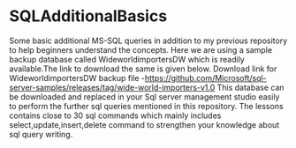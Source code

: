 # SQLAdditionalBasics
Some basic additional MS-SQL queries in addition to my previous repository to help beginners understand the concepts.
Here  we are using a sample backup database called WideworldimportersDW which is readily available.The link to download the same is given below.
Download link for WideworldimportersDW backup file -https://github.com/Microsoft/sql-server-samples/releases/tag/wide-world-importers-v1.0
This database can be downloaded and replaced in your Sql server management studio easily to perform the further sql queries mentioned in this repository.
The lessons contains close to 30 sql commands which mainly includes select,update,insert,delete command to strengthen your knowledge about sql query writing. 


